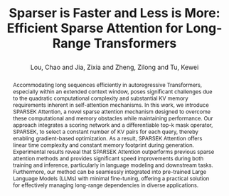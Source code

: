 ---
layout: pub
type: journal
title: >
    Sparser is Faster and Less is More: Efficient Sparse Attention for Long-Range Transformers
author: Lou, Chao and Jia, Zixia and Zheng, Zilong and Tu, Kewei
# abbr: EMNLP'24
correspondence: Zheng, Zilong and Tu, Kewei
# pdf: https://aclanthology.org/2023.emnlp-main.334.pdf
journal: arXiv
arxiv: 2406.16747
year: 2024
preprint: true
abstract: >
    Accommodating long sequences efficiently in autoregressive Transformers, especially within an extended context window, poses significant challenges due to the quadratic computational complexity and substantial KV memory requirements inherent in self-attention mechanisms. In this work, we introduce SPARSEK Attention, a novel sparse attention mechanism designed to overcome these computational and memory obstacles while maintaining performance. Our approach integrates a scoring network and a differentiable top-k mask operator, SPARSEK, to select a constant number of KV pairs for each query, thereby enabling gradient-based optimization. As a result, SPARSEK Attention offers linear time complexity and constant memory footprint during generation. Experimental results reveal that SPARSEK Attention outperforms previous sparse attention methods and provides significant speed improvements during both training and inference, particularly in language modeling and downstream tasks. Furthermore, our method can be seamlessly integrated into pre-trained Large Language Models (LLMs) with minimal fine-tuning, offering a practical solution for effectively managing long-range dependencies in diverse applications.
bibtex: >
    @article{lou2024sparsek,
        title={Sparser is Faster and Less is More: Efficient Sparse Attention for Long-Range Transformers},
        author={Lou, Chao and Jia, Zixia and Zheng, Zilong and Tu, Kewei},
        journal = {arXiv preprint arXiv: 2406.16747},
        year={2024}
    }
---
